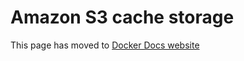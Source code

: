 # Amazon S3 cache storage

This page has moved to [Docker Docs website](https://docs.docker.com/build/building/cache/backends/s3)

